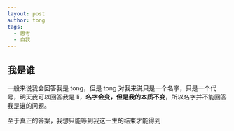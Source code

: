 ```yaml
---
layout: post
author: tong
tags:
  - 思考
  - 自我
---
```

## 我是谁
一般来说我会回答我是 tong，但是 tong 对我来说只是一个名字，只是一个代号，明天我可以回答我是 li，**名字会变，但是我的本质不变**，所以名字并不能回答我是谁的问题。

至于真正的答案，我想只能等到我这一生的结束才能得到